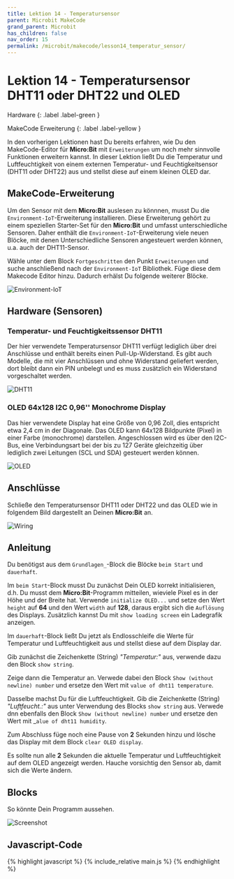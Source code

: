 ```yaml
---
title: Lektion 14 - Temperatursensor
parent: Microbit MakeCode
grand_parent: Microbit
has_children: false
nav_order: 15
permalink: /microbit/makecode/lesson14_temperatur_sensor/
---
```


# Lektion 14 - Temperatursensor DHT11 oder DHT22 und OLED

Hardware
{: .label .label-green }

MakeCode Erweiterung
{: .label .label-yellow }

In den vorherigen Lektionen hast Du bereits erfahren, wie Du den MakeCode-Editor für __Micro:Bit__ mit `Erweiterungen` um noch mehr sinnvolle Funktionen erweitern kannst. In dieser Lektion ließt Du die Temperatur und Luftfeuchtigkeit von einem externen Temperatur- und Feuchtigkeitsensor (DHT11 oder  DHT22) aus und stellst diese auf einem kleinen OLED dar.

## MakeCode-Erweiterung

Um den Sensor mit dem __Micro:Bit__ auslesen zu könnnen, musst Du die `Environment-IoT`-Erweiterung installieren. Diese Erweiterung gehört zu einem speziellen Starter-Set für den __Micro:Bit__ und umfasst unterschiedliche Sensoren. Daher enthält die `Environment-IoT`-Erweiterung viele neuen Blöcke, mit denen Unterschiedliche Sensoren angesteuert werden können, u.a. auch der DHT11-Sensor. 

Wähle  unter dem Block `Fortgeschritten` den Punkt `Erweiterungen` und suche anschließend nach der `Environment-IoT` Bibliothek. Füge diese dem Makecode Editor hinzu. Dadurch erhälst Du folgende weiterer Blöcke.

![Environment-IoT](./environment-iot.png "Environment-IoT")

## Hardware (Sensoren)

### Temperatur- und Feuchtigkeitssensor DHT11

Der hier verwendete Temperatursensor DHT11 verfügt lediglich über drei Anschlüsse und enthält bereits einen Pull-Up-Widerstand. Es gibt auch Modelle, die mit vier Anschlüssen und ohne Widerstand geliefert werden, dort bleibt dann ein PIN unbelegt und es muss zusätzlich ein Widerstand vorgeschaltet werden.

![DHT11](./dht11_pinout.jpg "DHT11")

### OLED 64x128 I2C 0,96'' Monochrome Display

Das hier verwendete Display hat eine Größe von 0,96 Zoll, dies entspricht etwa 2,4 cm in der Diagonale. Das OLED kann 64x128 Bildpunkte (Pixel) in einer Farbe (monochrome) darstellen. Angeschlossen wird es über den I2C-Bus, eine Verbindungsart bei der bis zu 127 Geräte gleichzeitig über lediglich zwei Leitungen (SCL und SDA) gesteuert werden können.

![OLED](./oled.png "OLED")

## Anschlüsse

Schließe  den Temperatursensor DHT11 oder DHT22 und das OLED wie in folgendem Bild dargestellt an Deinen __Micro:Bit__ an. 

![Wiring](./wiring.png "Wiring")

## Anleitung

Du benötigst aus dem `Grundlagen_`-Block die Blöcke `beim Start` und `dauerhaft`.

Im `beim Start`-Block musst Du zunächst Dein OLED korrekt initialisieren, d.h. Du musst dem __Micro:Bit__-Programm mitteilen, wieviele Pixel es in der Höhe und der Breite hat. Verwende  `initialize OLED...` und setze den Wert `height` auf __64__ und den Wert `width` auf __128__, daraus ergibt sich die `Auflösung` des Displays. Zusätzlich kannst Du mit `show loading screen` ein Ladegrafik anzeigen.

Im `dauerhaft`-Block ließt Du jetzt als Endlosschleife die Werte für Temperatur und Luftfeuchtigkeit aus und stellst diese auf dem Display dar.

Gib zunächst die Zeichenkette (String) _"Temperatur:"_ aus, verwende dazu den Block `show string`.

Zeige dann die Temperatur an. Verwede dabei den Block `Show (without newline) number` und ersetze den Wert mit `value of dht11 temperature`.

Dasselbe machst Du für die Luftfeuchtigkeit. Gib  die Zeichenkette (String) _"Luftfeucht.:"_ aus unter Verwendung des Blocks `show string` aus. Verwede dnn ebenfalls den Block `Show (without newline) number` und ersetze den Wert mit _`alue of dht11 humidity`.

Zum Abschluss füge noch eine Pause von __2__ Sekunden hinzu und lösche das Display mit dem Block `clear OLED display`.

Es sollte nun alle __2__ Sekunden die aktuelle Temperatur und Luftfeuchtigkeit auf dem OLED angezeigt werden. Hauche vorsichtig den Sensor ab, damit sich die Werte ändern.

## Blocks

So könnte Dein Programm aussehen.

![Screenshot](./screenshot.png "Screenshot")

## Javascript-Code

{% highlight javascript %}
    {% include_relative main.js %}
{% endhighlight %}
